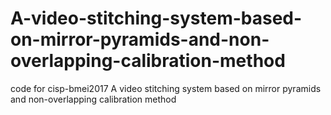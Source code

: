 # A-video-stitching-system-based-on-mirror-pyramids-and-non-overlapping-calibration-method
code for cisp-bmei2017 A video stitching system based on mirror pyramids and non-overlapping calibration method
